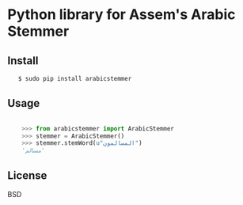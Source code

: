 # Python library for Assem's Arabic Stemmer

## Install

```sh
   $ sudo pip install arabicstemmer
```

## Usage 

```python

    >>> from arabicstemmer import ArabicStemmer
    >>> stemmer = ArabicStemmer()
    >>> stemmer.stemWord(u"المسالمون")
    'مسالم'    
```


## License 
BSD 
